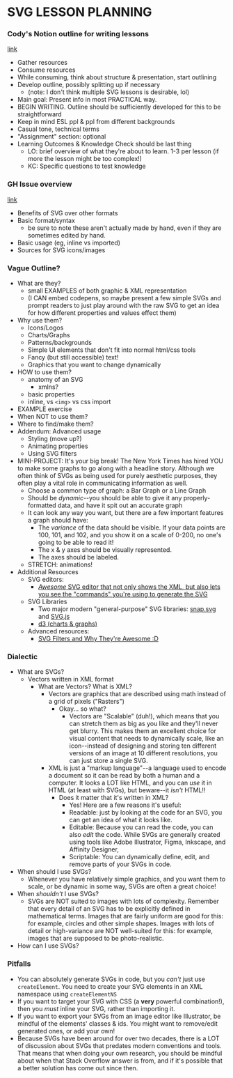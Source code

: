 # SVG LESSON PLANNING

### Cody's Notion outline for writing lessons

[link](https://codyloyd.notion.site/How-I-write-lessons-210ea94af06e441a9df1ec08a8a15112)

- Gather resources
- Consume resources
- While consuming, think about structure & presentation, start outlining
- Develop outline, possibly splitting up if necessary
  - (note: I don't think multiple SVG lessons is desirable, lol)
- Main goal: Present info in most PRACTICAL way.
- BEGIN WRITING. Outline should be sufficiently developed for this to be straightforward
- Keep in mind ESL ppl & ppl from different backgrounds
- Casual tone, technical terms
- "Assignment" section: optional
- Learning Outcomes & Knowledge Check should be last thing
  - LO: brief overview of what they're about to learn. 1-3 per lesson (if more the lesson might be too complex!)
  - KC: Specific questions to test knowledge

### GH Issue overview

[link](https://github.com/TheOdinProject/top-meta/issues/43)

- Benefits of SVG over other formats
- Basic format/syntax
  - be sure to note these aren't actually made by hand, even if they are sometimes edited by hand.
- Basic usage (eg, inline vs imported)
- Sources for SVG icons/images

### Vague Outline?
- What are they?
  - small EXAMPLES of both graphic & XML representation
  - (I CAN embed codepens, so maybe present a few simple SVGs and prompt readers to just play around with the raw SVG to get an idea for how different properties and values effect them)
- Why use them?
  - Icons/Logos
  - Charts/Graphs
  - Patterns/backgrounds
  - Simple UI elements that don't fit into normal html/css tools
  - Fancy (but still accessible) text!
  - Graphics that you want to change dynamically
- HOW to use them?
  - anatomy of an SVG
    - xmlns? 
  - basic properties
  - inline, vs `<img>` vs css import
- EXAMPLE exercise
- When NOT to use them?
- Where to find/make them?
- Addendum: Advanced usage
  - Styling (move up?)
  - Animating properties
  - Using SVG filters
- MINI-PROJECT: It's your big break! The New York Times has hired YOU to make some graphs to go along with a headline story. Although we often think of SVGs as being used for purely aesthetic purposes, they often play a vital role in communicating information as well.
  - Choose a common type of graph: a Bar Graph or a Line Graph
  - Should be *dynamic*--you should be able to give it any properly-formatted data, and have it spit out an accurate graph
  - It can look any way you want, but there are a few important features a graph should have:
    - The *variance* of the data should be visible. If your data points are 100, 101, and 102, and you show it on a scale of 0-200, no one's going to be able to read it!
    - The x & y axes should be visually represented.
    - The axes should be labeled.
  - STRETCH: animations!
- Additional Resources
  - SVG editors:
    - [*Awesome* SVG editor that not only shows the XML, but also lets you see the "commands" you're using to generate the SVG](https://yqnn.github.io/svg-path-editor/)
  - SVG Libraries
    - Two major modern "general-purpose" SVG libraries: [snap.svg](http://snapsvg.io/) and [SVG.js](https://svgjs.dev/docs/3.0/)
    - [d3 (charts & graphs)](https://d3js.org/)
  - Advanced resources:
    - [SVG Filters and Why They're Awesome :D](https://www.smashingmagazine.com/2015/05/why-the-svg-filter-is-awesome/)

### Dialectic
- What are SVGs?
  - Vectors written in XML format
    - What are Vectors? What is XML?
      - Vectors are graphics that are described using math instead of a grid of pixels ("Rasters")
        - Okay... so what?
          - Vectors are "Scalable" (duh!), which means that you can stretch them as big as you like and they'll never get blurry. This makes them an excellent choice for visual content that needs to dynamically scale, like an icon--instead of designing and storing ten different versions of an image at 10 different resolutions, you can just store a single SVG.
      - XML is just a "markup language"--a language used to encode a document so it can be read by both a human and a computer. It looks a LOT like HTML, and you can *use* it in HTML (at least with SVGs), but beware--it *isn't* HTML!!
        - Does it matter that it's written in XML?
          - Yes! Here are a few reasons it's useful:
          - Readable: just by looking at the code for an SVG, you can get an idea of what it looks like.
          - Editable: Because you can read the code, you can also *edit* the code. While SVGs are generally created using tools like Adobe Illustrator, Figma, Inkscape, and Affinity Designer, 
          - Scriptable: You can dynamically define, edit, and remove parts of your SVGs in code.
- When should I use SVGs?
  - Whenever you have relatively simple graphics, and you want them to scale, or be dynamic in some way, SVGs are often a great choice!
- When *shouldn't* I use SVGs?
  - SVGs are NOT suited to images with lots of complexity. Remember that every detail of an SVG has to be explicitly defined in mathematical terms. Images that are fairly uniform are good for this: for example, circles and other simple shapes. Images with lots of detail or high-variance are NOT well-suited for this: for example, images that are supposed to be photo-realistic.
- How can I use SVGs?

### Pitfalls
- You can absolutely generate SVGs in code, but you *can't* just use `createElement`. You need to create your SVG elements in an XML namespace using `createElementNS`
- If you want to target your SVG with CSS (a **very** powerful combination!), then you *must* inline your SVG, rather than importing it.
- If you want to export your SVGs from an image editor like Illustrator, be mindful of the elements' classes & ids. You might want to remove/edit generated ones, or add your own!
- Because SVGs have been around for over two decades, there is a LOT of discussion about SVGs that predates modern conventions and tools. That means that when doing your own research, you should be mindful about when that Stack Overflow answer is from, and if it's possible that a better solution has come out since then.